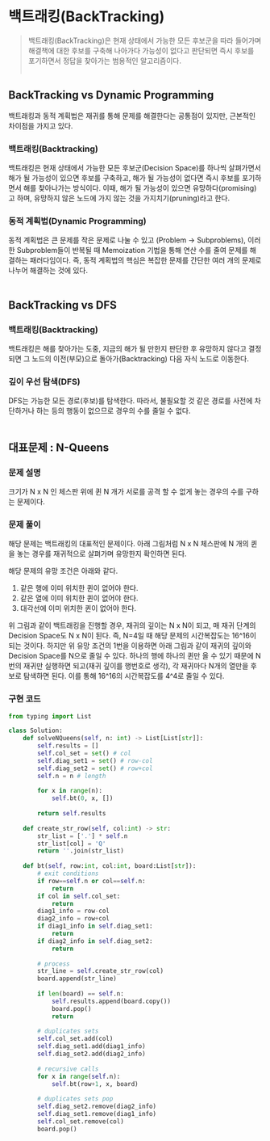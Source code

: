 # 백트래킹(BackTracking)
> 백트래킹(BackTracking)은 현재 상태에서 가능한 모든 후보군을 따라 들어가며 해결책에 대한 후보를 구축해 나아가다 가능성이 없다고 판단되면 즉시 후보를 포기하면서 정답을 찾아가는 범용적인 알고리즘이다.
<br></br>

## BackTracking vs Dynamic Programming
백트래킹과 동적 계획법은 재귀를 통해 문제를 해결한다는 공통점이 있지만, 근본적인 차이점을 가지고 있다.

### 백트래킹(Backtracking)
백트래킹은 현재 상태에서 가능한 모든 후보군(Decision Space)를 하나씩 살펴가면서 해가 될 가능성이 있으면 후보를 구축하고, 해가 될 가능성이 없다면 즉시 후보를 포기하면서 해를 찾아나가는 방식이다. 이때, 해가 될 가능성이 있으면 유망하다(promising)고 하며, 유망하지 않은 노드에 가지 않는 것을 가지치기(pruning)라고 한다.

### 동적 계획법(Dynamic Programming)
동적 계획법은 큰 문제를 작은 문제로 나눌 수 있고 (Problem -> Subproblems), 이러한 Subproblem들이 반복될 때 Memoization 기법을 통해 연산 수를 줄여 문제를 해결하는 패러다임이다. 즉, 동적 계획법의 핵심은 복잡한 문제를 간단한 여러 개의 문제로 나누어 해결하는 것에 있다.
<br></br>

## BackTracking vs DFS
### 백트래킹(Backtracking)
백트래킹은 해를 찾아가는 도중, 지금의 해가 될 만한지 판단한 후 유망하지 않다고 결정되면 그 노드의 이전(부모)으로 돌아가(Backtracking) 다음 자식 노드로 이동한다.

### 깊이 우선 탐색(DFS)
DFS는 가능한 모든 경로(후보)를 탐색한다. 따라서, 불필요할 것 같은 경로를 사전에 차단하거나 하는 등의 행동이 없으므로 경우의 수를 줄일 수 없다.
<br></br>

## 대표문제 : N-Queens
### 문제 설명
크기가 N x N 인 체스판 위에 퀸 N 개가 서로를 공격 할 수 없게 놓는 경우의 수를 구하는 문제이다. 

### 문제 풀이
해당 문제는 백트래킹의 대표적인 문제이다. 아래 그림처럼 N x N 체스판에 N 개의 퀸을 놓는 경우를 재귀적으로 살펴가며 유망한지 확인하면 된다.

해당 문제의 유망 조건은 아래와 같다.
1. 같은 행에 이미 위치한 퀸이 없어야 한다.
2. 같은 열에 이미 위치한 퀸이 없어야 한다.
3. 대각선에 이미 위치한 퀸이 없어야 한다.

위 그림과 같이 백트래킹을 진행할 경우, 재귀의 깊이는 N x N이 되고, 매 재귀 단계의 Decision Space도 N x N이 된다. 즉, N=4일 때 해당 문제의 시간복잡도는 16^16이 되는 것이다. 하지만 위 유망 조건의 1번을 이용하면 아래 그림과 같이 재귀의 깊이와 Decision Space를 N으로 줄일 수 있다. 하나의 행에 하나의 퀸만 올 수 있기 때문에 N번의 재귀만 실행하면 되고(재귀 깊이를 행번호로 생각), 각 재귀마다 N개의 열만을 후보로 탐색하면 된다. 이를 통해 16^16의 시간복잡도를 4^4로 줄일 수 있다.

### 구현 코드
```python
from typing import List

class Solution:
    def solveNQueens(self, n: int) -> List[List[str]]:
        self.results = []
        self.col_set = set() # col
        self.diag_set1 = set() # row-col
        self.diag_set2 = set() # row+col
        self.n = n # length
        
        for x in range(n):
            self.bt(0, x, [])
        
        return self.results
    
    def create_str_row(self, col:int) -> str:
        str_list = ['.'] * self.n
        str_list[col] = 'Q'
        return ''.join(str_list)
    
    def bt(self, row:int, col:int, board:List[str]):
        # exit conditions
        if row==self.n or col==self.n:
            return
        if col in self.col_set:
            return
        diag1_info = row-col
        diag2_info = row+col
        if diag1_info in self.diag_set1:
            return
        if diag2_info in self.diag_set2:
            return
        
        # process
        str_line = self.create_str_row(col)
        board.append(str_line)
    
        if len(board) == self.n:
            self.results.append(board.copy())
            board.pop()
            return
        
        # duplicates sets
        self.col_set.add(col)
        self.diag_set1.add(diag1_info)
        self.diag_set2.add(diag2_info)
        
        # recursive calls
        for x in range(self.n):
            self.bt(row+1, x, board)
        
        # duplicates sets pop
        self.diag_set2.remove(diag2_info)
        self.diag_set1.remove(diag1_info)
        self.col_set.remove(col)
        board.pop()
```
